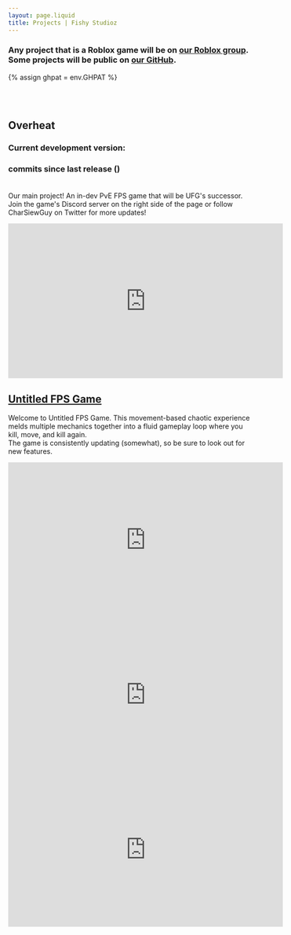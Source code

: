 ```yaml
---
layout: page.liquid
title: Projects | Fishy Studioz
---
```


### Any project that is a Roblox game will be on [our Roblox group](https://www.roblox.com/groups/5684670). Some projects will be public on [our GitHub](https://www.github.com/fishy-studioz).

{% assign ghpat = env.GHPAT %}
<script>
  // TODO: move this bullshit to a separate file
  function timeAgo(timestamp, prefix = "released ") {
    const date = new Date(timestamp);
    const now = new Date;
    const seconds = Math.floor((now - date) / 1000);
    const intervals = {
        year: 31536000,
        month: 2592000,
        day: 86400,
        hour: 3600,
        minute: 60
    };

    for (let interval in intervals)
      if (seconds >= intervals[interval]) {
        const count = Math.floor(seconds / intervals[interval]);
        return `${prefix}${count} ${interval}${count !== 1 ? "s" : ""} ago`;
      }

    return `${prefix}${seconds} second${seconds !== 1 ? "s" : ""} ago`;
  }

  document.addEventListener("DOMContentLoaded", async () => {
    const repoAPI = "https://api.github.com/repos/fishy-studioz/overheat";
    const ohv0Version = document.getElementById("ohv0-version");
    const commitsSinceOhv0Release  = document.getElementById("commits-since-ohv0-release");
    const timeSinceOhv0Release  = document.getElementById("time-since-ohv0-release");
    const pat = "{{ ghpat }}";
    const headers = { "authorization": `token ${pat}` };

    const [tag] = await fetch(`${repoAPI}/tags`, { headers }).then(response => response.json());
    const tagName = tag?.name ?? "Not Found";
    ohv0Version.textContent = tagName;

    const { commit } = await fetch(`${repoAPI}/commits/${tag.commit.sha}`, { headers }).then(response => response.json());
    ohv0Version.textContent = `${tagName} (${timeAgo(commit.committer.date)})`;
    
    const commitsSinceRelease = await fetch(`${repoAPI}/commits?sha=master&since=${commit.committer.date}`, { headers }).then(response => response.json());
    if (commitsSinceRelease.length > 0)
      commitsSinceRelease.pop();
    
    const [latestCommit] = commitsSinceRelease.map(ref => ref.commit);
    commitsSinceOhv0Release.textContent = commitsSinceRelease.length;
    timeSinceOhv0Release.textContent = timeAgo(latestCommit.committer.date, "");
  });
</script>

<br><br>
## Overheat
### Current development version: <b><span id="ohv0-version"></span></b>
### <b><span id="commits-since-ohv0-release"></span></b> commits since last release (<b><span id="time-since-ohv0-release"></span></b>)<br><br>
Our main project! An in-dev PvE FPS game that will be UFG's successor.<br>
Join the game's Discord server on the right side of the page or follow CharSiewGuy on Twitter for more updates!<br>
<iframe width="560" height="315" src="https://www.youtube.com/embed/F1d8Q_7BMKs" title="YouTube video player" frameborder="0" allow="accelerometer; autoplay; clipboard-write; encrypted-media; gyroscope; picture-in-picture; web-share" referrerpolicy="strict-origin-when-cross-origin" allowfullscreen></iframe><br>

## [Untitled FPS Game](https://www.roblox.com/games/9541558008)
Welcome to Untitled FPS Game. This movement-based chaotic experience melds multiple mechanics together into a fluid gameplay loop where you kill, move, and kill again.<br>
The game is consistently updating (somewhat), so be sure to look out for new features.
<iframe width="560" height="315" src="https://www.youtube.com/embed/w5snscTV9Jo?si=xa40DuyVc5KQfnO5" title="YouTube video player" frameborder="0" allow="accelerometer; autoplay; clipboard-write; encrypted-media; gyroscope; picture-in-picture; web-share" referrerpolicy="strict-origin-when-cross-origin" allowfullscreen></iframe><br>
<iframe width="560" height="315" src="https://www.youtube.com/embed/-Ak9i4CH4yo?si=azyIl0sT2cSpKrqd" title="YouTube video player" frameborder="0" allow="accelerometer; autoplay; clipboard-write; encrypted-media; gyroscope; picture-in-picture; web-share" referrerpolicy="strict-origin-when-cross-origin" allowfullscreen></iframe><br>
<iframe width="560" height="315" src="https://www.youtube.com/embed/odj9vMEYlFE?si=fnFKjUosQuiQOafM" title="YouTube video player" frameborder="0" allow="accelerometer; autoplay; clipboard-write; encrypted-media; gyroscope; picture-in-picture; web-share" referrerpolicy="strict-origin-when-cross-origin" allowfullscreen></iframe><br><br><br><br>